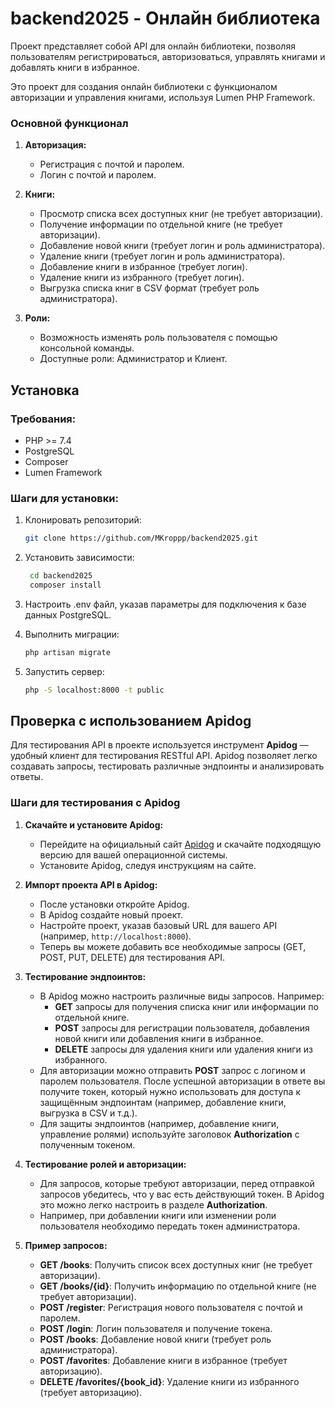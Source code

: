 # backend2025 - Онлайн библиотека

Проект представляет собой API для онлайн библиотеки, позволяя пользователям регистрироваться, авторизоваться, управлять книгами и добавлять книги в избранное.

Это проект для создания онлайн библиотеки с функционалом авторизации и управления книгами, используя Lumen PHP Framework.

### Основной функционал

1. **Авторизация:**
   - Регистрация с почтой и паролем.
   - Логин с почтой и паролем.
   
2. **Книги:**
   - Просмотр списка всех доступных книг (не требует авторизации).
   - Получение информации по отдельной книге (не требует авторизации).
   - Добавление новой книги (требует логин и роль администратора).
   - Удаление книги (требует логин и роль администратора).
   - Добавление книги в избранное (требует логин).
   - Удаление книги из избранного (требует логин).
   - Выгрузка списка книг в CSV формат (требует роль администратора).

3. **Роли:**
   - Возможность изменять роль пользователя с помощью консольной команды.
   - Доступные роли: Администратор и Клиент.

## Установка

### Требования:
- PHP >= 7.4
- PostgreSQL
- Composer
- Lumen Framework

### Шаги для установки:
1. Клонировать репозиторий:
   ```bash
   git clone https://github.com/MKroppp/backend2025.git

2. Установить зависимости:
   ```bash
    cd backend2025
    composer install

3. Настроить .env файл, указав параметры для подключения к базе данных PostgreSQL.

4. Выполнить миграции:
   ```bash
   php artisan migrate

5. Запустить сервер:
   ```bash
   php -S localhost:8000 -t public

## Проверка с использованием Apidog

Для тестирования API в проекте используется инструмент **Apidog** — удобный клиент для тестирования RESTful API. Apidog позволяет легко создавать запросы, тестировать различные эндпоинты и анализировать ответы.

### Шаги для тестирования с Apidog

1. **Скачайте и установите Apidog:**
   - Перейдите на официальный сайт [Apidog](https://www.apidog.com/) и скачайте подходящую версию для вашей операционной системы.
   - Установите Apidog, следуя инструкциям на сайте.

2. **Импорт проекта API в Apidog:**
   - После установки откройте Apidog.
   - В Apidog создайте новый проект.
   - Настройте проект, указав базовый URL для вашего API (например, `http://localhost:8000`).
   - Теперь вы можете добавить все необходимые запросы (GET, POST, PUT, DELETE) для тестирования API.

3. **Тестирование эндпоинтов:**
   - В Apidog можно настроить различные виды запросов. Например:
     - **GET** запросы для получения списка книг или информации по отдельной книге.
     - **POST** запросы для регистрации пользователя, добавления новой книги или добавления книги в избранное.
     - **DELETE** запросы для удаления книги или удаления книги из избранного.
   - Для авторизации можно отправить **POST** запрос с логином и паролем пользователя. После успешной авторизации в ответе вы получите токен, который нужно использовать для доступа к защищённым эндпоинтам (например, добавление книги, выгрузка в CSV и т.д.).
   - Для защиты эндпоинтов (например, добавление книги, управление ролями) используйте заголовок **Authorization** с полученным токеном.

4. **Тестирование ролей и авторизации:**
   - Для запросов, которые требуют авторизации, перед отправкой запросов убедитесь, что у вас есть действующий токен. В Apidog это можно легко настроить в разделе **Authorization**.
   - Например, при добавлении книги или изменении роли пользователя необходимо передать токен администратора.

5. **Пример запросов:**
   - **GET /books**: Получить список всех доступных книг (не требует авторизации).
   - **GET /books/{id}**: Получить информацию по отдельной книге (не требует авторизации).
   - **POST /register**: Регистрация нового пользователя с почтой и паролем.
   - **POST /login**: Логин пользователя и получение токена.
   - **POST /books**: Добавление новой книги (требует роль администратора).
   - **POST /favorites**: Добавление книги в избранное (требует авторизацию).
   - **DELETE /favorites/{book_id}**: Удаление книги из избранного (требует авторизацию).

